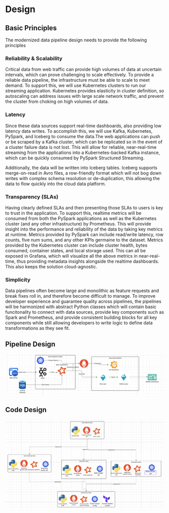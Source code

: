 # Design
## Basic Principles

The modernized data pipeline design needs to provide the following principles

### Reliability & Scalability
Critical data from web traffic can provide high volumes of data at uncertain intervals, which can prove challenging to scale effectively. To provide a reliable data pipeline, the infrastructure must be able to scale to meet demand. To support this, we will use Kubernetes clusters to run our streaming application. Kubernetes provides elasticity in cluster definition, so autoscaling can address issues with large scale network traffic, and prevent the cluster from choking on high volumes of data.

### Latency
Since these data sources support real-time dashboards,  also providing low latency data writes. To accomplish this, we will use Kafka, Kubernetes, PySpark, and Iceberg to consume the data.The web applications can push or be scraped by a Kafka cluster, which can be replicated so in the event of a cluster failure data is not lost. This will allow for reliable, near-real-time streaming from the applications into a Kubernetes-backed Kafka instance, which can be quickly consumed by PySpark Structured Streaming.

Additionally, the data will be written into Iceberg tables. Iceberg supports merge-on-read in Avro files, a row-friendly format which will not bog down writes with complex schema resolution or de-duplication, this allowing the data to flow quickly into the cloud data platform.

### Transparency (SLAs)

Having clearly defined SLAs and then presenting those SLAs to users is key to trust in the application. To support this, realtime metrics will be consumed from both the PySpark applications as well as the Kubernetes cluster (and any other infrastructure) by Prometheus. This will provide insight into the performance and reliability of the data by taking key metrics at runtime. Metrics provided by PySpark can include read/write latency, row counts, five num sums, and any other KPIs germaine to the dataset. Metrics provided by the Kubernetes cluster can include cluster health, bytes consumed, container states, and local storage used. This can all be exposed in Grafana, which will visualize all the above metrics in near-real-time, thus providing metadata insights alongside the realtime dashboards. This also keeps the solution cloud-agnostic.

### Simplicity
Data pipelines often become large and monolithic as feature requests and break fixes roll in, and therefore become difficult to manage. To improve developer experience and guarantee quality across pipelines, the pipelines will be harmonized with abstract Python classes which will contain basic funcitonality to connect with data sources, provide key components such as Spark and Prometheus, and provide consistent building blocks for all key components while still allowing developers to write logic to define data transformations as they see fit.

## Pipeline Design

![alt text](image.png)

## Code Design

![alt text](image-1.png)